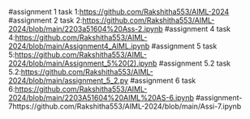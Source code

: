#assignment 1 task 1:https://github.com/Rakshitha553/AIML-2024
#assignment 2 task 2:https://github.com/Rakshitha553/AIML-2024/blob/main/2203a51604%20Ass-2.ipynb
#assignment 4 task 4:https://github.com/Rakshitha553/AIML-2024/blob/main/Assignment4_AIML.ipynb
#assignment 5 task 5:https://github.com/Rakshitha553/AIML-2024/blob/main/Assignment_5%20(2).ipynb
#assignment 5.2 task 5.2:https://github.com/Rakshitha553/AIML-2024/blob/main/assignment_5_2.py
#assignment 6 task 6:https://github.com/Rakshitha553/AIML-2024/blob/main/2203A51604%20AIML%20AS-6.ipynb
#assignment-7https://github.com/Rakshitha553/AIML-2024/blob/main/Assi-7.ipynb
